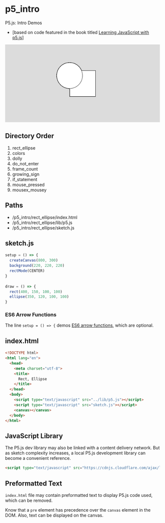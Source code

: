 # p5_intro
P5.js: Intro Demos
 * [based on code featured in the book titled [Learning JavaScript with p5.js](https://www.codingforvisuallearners.com/)]

![P5.js Example](https://github.com/nick3499/p5_intro/blob/master/rect-ellipse-p5-js.png)

## Directory Order

 1. rect_ellipse
 2. colors
 3. dolly
 4. do_not_enter
 5. frame_count
 6. growing_sign
 7. if_statement
 8. mouse_pressed
 9. mousex_mousey

## Paths

 * /p5_intro/rect_ellipse/index.html
 * /p5_intro/rect_ellipse/lib/p5.js
 * /p5_intro/rect_ellipse/sketch.js

## sketch.js

```js
setup = () => {
  createCanvas(800, 300)
  background(220, 220, 220)
  rectMode(CENTER)
}

draw = () => {
  rect(400, 150, 100, 100)
  ellipse(350, 120, 100, 100)
}
```

### ES6 Arrow Functions

The line `setup = () => {` demos [ES6 arrow functions](https://www.sitepoint.com/es6-arrow-functions-new-fat-concise-syntax-javascript/), which are optional.

## index.html

```html
<!DOCTYPE html>
<html lang="en">
  <head>
    <meta charset="utf-8">
    <title>
      Rect, Ellipse
    </title>
  </head>
  <body>
    <script type="text/javascript" src="../lib/p5.js"></script>
    <script type="text/javascript" src="sketch.js"></script>
    <canvas></canvas>
  </body>
</html>
```

## JavaScript Library

The P5.js dev library may also be linked with a content delivery network. But as sketch complexity increases, a local P5.js development library can become a convenient reference.

```html
<script type="text/javascript" src="https://cdnjs.cloudflare.com/ajax/libs/p5.js/0.7.2/p5.js"></script>
```

## Preformatted Text

`index.html` file may contain preformatted text to display P5.js code used, which can be removed.

Know that a `pre` element has precedence over the `canvas` element in the DOM. Also, text can be displayed on the canvas.
